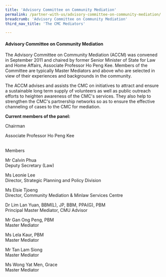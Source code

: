 ```yaml
---
title: 'Advisory Committee on Community Mediation'
permalink: /partner-with-us/advisory-committee-on-community-mediation/
breadcrumb: 'Advisory Committee on Community Mediation'
third_nav_title: 'The CMC Mediators'

---
```



#### Advisory Committee on Community Mediation

The Advisory Committee on Community Mediation (ACCM) was convened in September 2011 and chaired by former Senior Minister of State for Law and Home Affairs, Associate Professor Ho Peng Kee. Members of the Committee are typically Master Mediators and above who are selected in view of their experiences and backgrounds in the community.


The ACCM advises and assists the CMC on initiatives to attract and ensure a sustainable long term supply of volunteers as well as public outreach efforts to heighten awareness of the CMC's services. They also help to strengthen the CMC's partnership networks so as to ensure the effective channeling of cases to the CMC for mediation.


**Current members of the panel:**


Chairman

Associate Professor Ho Peng Kee<br><br>


Members    

Mr Calvin Phua<br>
Deputy Secretary (Law)

Ms Leonie Lee<br>
Director, Strategic Planning and Policy Division

Ms Elsie Tjoeng<br>
Director, Community Mediation & Minlaw Services Centre

Dr Lim Lan Yuan, BBM(L), JP, BBM, PPA(G), PBM<br>
Principal Master Mediator, CMU Advisor

Mr Gan Ong Peng, PBM<br>
Master Mediator

Ms Lela Kaur, PBM<br>
Master Mediator

Mr Tan Lam Siong<br>
Master Mediator

Ms Wong Yat Men, Grace<br>
Master Mediator

